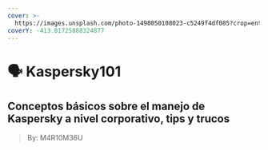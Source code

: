 ```yaml
---
cover: >-
  https://images.unsplash.com/photo-1498050108023-c5249f4df085?crop=entropy&cs=tinysrgb&fm=jpg&ixid=MnwxOTcwMjR8MHwxfHNlYXJjaHw0fHxURUNIfGVufDB8fHx8MTY3MDY4MDY3Ng&ixlib=rb-4.0.3&q=80
coverY: -413.81725888324877
---
```


# 🗣 Kaspersky101

## Conceptos básicos sobre el manejo de Kaspersky a nivel corporativo, tips y trucos

> By: M4R10M36U
